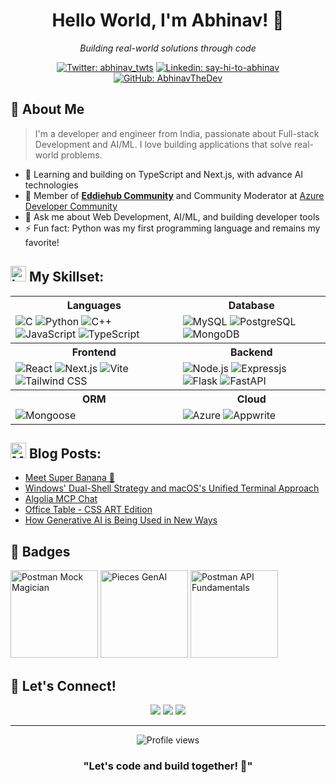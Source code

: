 <div align="center">
  <h1>Hello World, I'm Abhinav! 👋</h1>
  <p><em>Building real-world solutions through code</em></p>
  
  [![Twitter: abhinav_twts](https://img.shields.io/twitter/follow/abhinav_twts?style=social)](https://twitter.com/abhinav_twts)
  [![Linkedin: say-hi-to-abhinav](https://img.shields.io/badge/-Abhinav-blue?style=flat-square&logo=Linkedin&logoColor=white&link=https://www.linkedin.com/in/say-hi-to-abhinav/)](https://www.linkedin.com/in/say-hi-to-abhinav/)
  [![GitHub: AbhinavTheDev](https://img.shields.io/github/followers/AbhinavTheDev?label=follow&style=social)](https://github.com/AbhinavTheDev)
</div>

## 💫 About Me

> I'm a developer and engineer from India, passionate about Full-stack Development and AI/ML. I love building applications that solve real-world problems.

- 🌱 Learning and building on TypeScript and Next.js, with advance AI technologies
- 👯 Member of [**Eddiehub Community**](https://www.eddiehub.org/?r_done=1) and Community Moderator at [Azure Developer Community](https://azdev.reskilll.com/)
- 💬 Ask me about Web Development, AI/ML, and building developer tools
- ⚡ Fun fact: Python was my first programming language and remains my favorite!

<!--- ------------------------------------------------------------------------------------------------------------------------------------------------------ -->
<!--- -- Skills --------------------------------------------------------------------------------------------------------------------------------------------- -->
<!--- ------------------------------------------------------------------------------------------------------------------------------------------------------ -->


## <img src="https://raw.githubusercontent.com/Tarikul-Islam-Anik/Telegram-Animated-Emojis/main/Objects/Laptop.webp" alt="Laptop" width="25" height="25" /> My Skillset:
<div align="center">
  <table>
    <tr>
      <th>Languages</th>
      <th>Database</th>
    </tr>
    <tr>
      <td>
        <img src="https://skillicons.dev/icons?i=c" alt="C" />
        <img src="https://skillicons.dev/icons?i=python" alt="Python" />
        <img src="https://skillicons.dev/icons?i=cpp" alt="C++" />
        <img src="https://skillicons.dev/icons?i=javascript" alt="JavaScript" />
        <img src="https://skillicons.dev/icons?i=typescript" alt="TypeScript" />
      </td>
      <td>
        <img src="https://skillicons.dev/icons?i=mysql" alt="MySQL" />
        <img src="https://skillicons.dev/icons?i=postgres" alt="PostgreSQL" />
        <img src="https://skillicons.dev/icons?i=mongodb" alt="MongoDB" />
      </td>
    </tr>
    <tr>
      <th>Frontend</th>
      <th>Backend</th>
    </tr>
    <tr>
      <td>
        <img src="https://skillicons.dev/icons?i=react" alt="React" />
        <img src="https://skillicons.dev/icons?i=nextjs" alt="Next.js" />
        <img src="https://skillicons.dev/icons?i=vite" alt="Vite" />
        <img src="https://skillicons.dev/icons?i=tailwind" alt="Tailwind CSS" />
      </td>
      <td>
        <img src="https://skillicons.dev/icons?i=nodejs" alt="Node.js" />
        <img src="https://skillicons.dev/icons?i=expressjs" alt="Expressjs" />     
        <img src="https://skillicons.dev/icons?i=flask" alt="Flask" />
        <img src="https://skillicons.dev/icons?i=fastapi" alt="FastAPI" />
      </td>
    </tr>
    <tr>
      <th>ORM</th>
      <th>Cloud</th>
    </tr>
    <td>
        <img src="https://mongoosejs.com/docs/images/mongoose5_62x30_transparent.png" alt="Mongoose" />
    </td>
    <td>
        <img src="https://skillicons.dev/icons?i=azure" alt="Azure" />
        <img src="https://skillicons.dev/icons?i=appwrite" alt="Appwrite" />
    </td>
  </table>
</div>



<!--- ------------------------------------------------------------------------------------------------------------------------------------------------------ -->
<!--- -- Blogs --------------------------------------------------------------------------------------------------------------------------------------------- -->
<!--- ------------------------------------------------------------------------------------------------------------------------------------------------------ -->


<h2>
<img src="https://raw.githubusercontent.com/Tarikul-Islam-Anik/Telegram-Animated-Emojis/main/Objects/Memo.webp" alt="Memo" width="25" height="25" />  
Blog Posts:
</h2>

<!-- BLOG-POST-LIST:START -->
- [Meet Super Banana 🍌](https://dev.to/abhinav-writes/meet-super-banana-7hf)
- [Windows&#39; Dual-Shell Strategy and macOS&#39;s Unified Terminal Approach](https://dev.to/abhinav-writes/windows-dual-shell-strategy-and-macoss-unified-terminal-approach-5ghh)
- [Algolia MCP Chat](https://dev.to/abhinav-writes/algolia-mcp-chat-147)
- [Office Table - CSS ART Edition](https://dev.to/abhinav-writes/office-table-css-art-edition-1gmp)
- [How Generative AI is Being Used in New Ways](https://dev.to/abhinav-writes/how-generative-ai-is-being-used-in-new-ways-32g2)
<!-- BLOG-POST-LIST:END -->


## 🏅 Badges

<div>
<a href="https://api.badgr.io/public/assertions/nXENiYVxTReKAcMftWe0hA"><img src="https://api.badgr.io/public/assertions/nXENiYVxTReKAcMftWe0hA/image" width="140" alt="Postman Mock Magician"></a> <a href="https://api.badgr.io/public/assertions/YAFrW-T-RFuwvjPAT_BMLA"><img src="https://api.badgr.io/public/assertions/YAFrW-T-RFuwvjPAT_BMLA/image" width="140" alt="Pieces GenAI" /></a> <a href="https://api.badgr.io/public/assertions/vmkDyK_tT0e-9xC1-p34yQ"><img src="https://api.badgr.io/public/assertions/vmkDyK_tT0e-9xC1-p34yQ/image" width="140" alt="Postman API Fundamentals" /></a>
</div>


## 🤝 Let's Connect!

<div align="center">
  <a href="https://twitter.com/abhinav_twts" target="_blanck"><img src="https://img.shields.io/badge/X-%23000000.svg?logo=X&logoColor=white" /></a>
  <a href="https://linkedin.com/in/say-hi-to-abhinav" target="_blanck"><img src="https://img.shields.io/badge/LinkedIn-0A66C2?logo=linkedin-white&logoColor=fff" /></a>
  <a href="https://youtube.com/@DevAbhinav" target="_blanck"><img src="https://img.shields.io/badge/YouTube-%23FF0000.svg?logo=YouTube&logoColor=white" /></a>
</div>

---

<div align="center">
  <img src="https://komarev.com/ghpvc/?username=abhinavthedev&label=Profile+Views" alt="Profile views" />
</div>

<div align="center">
  
  ### "Let's code and build together! 🚀"
  
</div>
